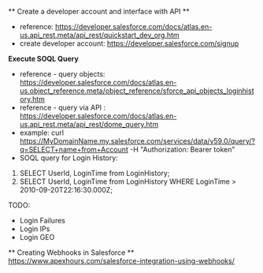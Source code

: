 ** Create a developer account and interface with API **
- reference: https://developer.salesforce.com/docs/atlas.en-us.api_rest.meta/api_rest/quickstart_dev_org.htm
- create developer account: https://developer.salesforce.com/signup

**Execute SOQL Query**
- reference - query objects: https://developer.salesforce.com/docs/atlas.en-us.object_reference.meta/object_reference/sforce_api_objects_loginhistory.htm
- reference - query via API : https://developer.salesforce.com/docs/atlas.en-us.api_rest.meta/api_rest/dome_query.htm
- example: curl https://MyDomainName.my.salesforce.com/services/data/v59.0/query/?q=SELECT+name+from+Account -H "Authorization: Bearer token"
- SOQL query for Login History:
1. SELECT UserId, LoginTime from LoginHistory;
2. SELECT UserId, LoginTime from LoginHistory WHERE LoginTime > 2010-09-20T22:16:30.000Z;

TODO:
- Login Failures
- Login IPs
- Login GEO


** Creating Webhooks in Salesforce **
https://www.apexhours.com/salesforce-integration-using-webhooks/

